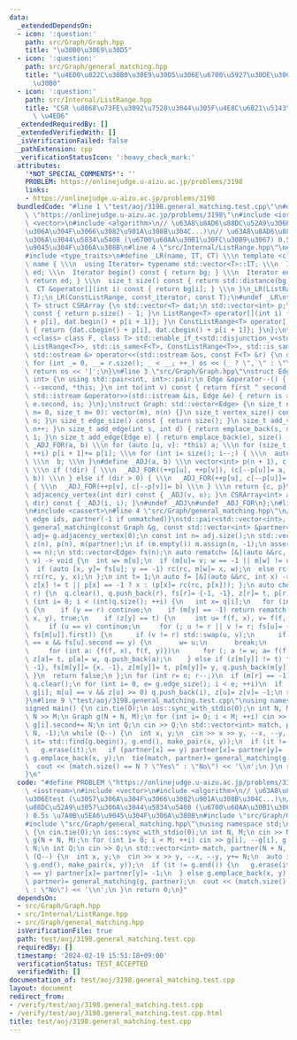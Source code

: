 ```yaml
---
data:
  _extendedDependsOn:
  - icon: ':question:'
    path: src/Graph/Graph.hpp
    title: "\u30B0\u30E9\u30D5"
  - icon: ':question:'
    path: src/Graph/general_matching.hpp
    title: "\u4E00\u822C\u30B0\u30E9\u30D5\u306E\u6700\u5927\u30DE\u30C3\u30C1\u30F3\
      \u30B0"
  - icon: ':question:'
    path: src/Internal/ListRange.hpp
    title: "CSR \u8868\u73FE\u3092\u7528\u3044\u305F\u4E8C\u6B21\u5143\u914D\u5217\
      \ \u4ED6"
  _extendedRequiredBy: []
  _extendedVerifiedWith: []
  _isVerificationFailed: false
  _pathExtension: cpp
  _verificationStatusIcon: ':heavy_check_mark:'
  attributes:
    '*NOT_SPECIAL_COMMENTS*': ''
    PROBLEM: https://onlinejudge.u-aizu.ac.jp/problems/3198
    links:
    - https://onlinejudge.u-aizu.ac.jp/problems/3198
  bundledCode: "#line 1 \"test/aoj/3198.general_matching.test.cpp\"\n#define PROBLEM\
    \ \"https://onlinejudge.u-aizu.ac.jp/problems/3198\"\n#include <iostream>\n#include\
    \ <vector>\n#include <algorithm>\n// \u63A8\u8AD6\u88DC\u52A9\u306Etest (\u3057\
    \u306A\u304F\u3066\u3082\u901A\u308B\u304C...)\n// \u63A8\u8AD6\u88DC\u52A9\u3057\
    \u306A\u3044\u5834\u5408 (\u6700\u60AA\u30B1\u30FC\u30B9\u3067) 0.5s \u7A0B\u5EA6\
    \u9045\u304F\u306A\u308B\n#line 4 \"src/Internal/ListRange.hpp\"\n#include <iterator>\n\
    #include <type_traits>\n#define _LR(name, IT, CT) \\\n template <class T> struct\
    \ name { \\\n  using Iterator= typename std::vector<T>::IT; \\\n  Iterator bg,\
    \ ed; \\\n  Iterator begin() const { return bg; } \\\n  Iterator end() const {\
    \ return ed; } \\\n  size_t size() const { return std::distance(bg, ed); } \\\n\
    \  CT &operator[](int i) const { return bg[i]; } \\\n }\n_LR(ListRange, iterator,\
    \ T);\n_LR(ConstListRange, const_iterator, const T);\n#undef _LR\ntemplate <class\
    \ T> struct CSRArray {\n std::vector<T> dat;\n std::vector<int> p;\n size_t size()\
    \ const { return p.size() - 1; }\n ListRange<T> operator[](int i) { return {dat.begin()\
    \ + p[i], dat.begin() + p[i + 1]}; }\n ConstListRange<T> operator[](int i) const\
    \ { return {dat.cbegin() + p[i], dat.cbegin() + p[i + 1]}; }\n};\ntemplate <template\
    \ <class> class F, class T> std::enable_if_t<std::disjunction_v<std::is_same<F<T>,\
    \ ListRange<T>>, std::is_same<F<T>, ConstListRange<T>>, std::is_same<F<T>, CSRArray<T>>>,\
    \ std::ostream &> operator<<(std::ostream &os, const F<T> &r) {\n os << '[';\n\
    \ for (int _= 0, __= r.size(); _ < __; ++_) os << (_ ? \", \" : \"\") << r[_];\n\
    \ return os << ']';\n}\n#line 3 \"src/Graph/Graph.hpp\"\nstruct Edge: std::pair<int,\
    \ int> {\n using std::pair<int, int>::pair;\n Edge &operator--() { return --first,\
    \ --second, *this; }\n int to(int v) const { return first ^ second ^ v; }\n friend\
    \ std::istream &operator>>(std::istream &is, Edge &e) { return is >> e.first >>\
    \ e.second, is; }\n};\nstruct Graph: std::vector<Edge> {\n size_t n;\n Graph(size_t\
    \ n= 0, size_t m= 0): vector(m), n(n) {}\n size_t vertex_size() const { return\
    \ n; }\n size_t edge_size() const { return size(); }\n size_t add_vertex() { return\
    \ n++; }\n size_t add_edge(int s, int d) { return emplace_back(s, d), size() -\
    \ 1; }\n size_t add_edge(Edge e) { return emplace_back(e), size() - 1; }\n#define\
    \ _ADJ_FOR(a, b) \\\n for (auto [u, v]: *this) a; \\\n for (size_t i= 0; i < n;\
    \ ++i) p[i + 1]+= p[i]; \\\n for (int i= size(); i--;) { \\\n  auto [u, v]= (*this)[i];\
    \ \\\n  b; \\\n }\n#define _ADJ(a, b) \\\n vector<int> p(n + 1), c(size() << !dir);\
    \ \\\n if (!dir) { \\\n  _ADJ_FOR((++p[u], ++p[v]), (c[--p[u]]= a, c[--p[v]]=\
    \ b)) \\\n } else if (dir > 0) { \\\n  _ADJ_FOR(++p[u], c[--p[u]]= a) \\\n } else\
    \ { \\\n  _ADJ_FOR(++p[v], c[--p[v]]= b) \\\n } \\\n return {c, p}\n CSRArray<int>\
    \ adjacency_vertex(int dir) const { _ADJ(v, u); }\n CSRArray<int> adjacency_edge(int\
    \ dir) const { _ADJ(i, i); }\n#undef _ADJ\n#undef _ADJ_FOR\n};\n#line 2 \"src/Graph/general_matching.hpp\"\
    \n#include <cassert>\n#line 4 \"src/Graph/general_matching.hpp\"\n// {matching\
    \ edge ids, partner(-1 if unmatched)}\nstd::pair<std::vector<int>, std::vector<int>>\
    \ general_matching(const Graph &g, const std::vector<int> &partner= {}) {\n auto\
    \ adj= g.adjacency_vertex(0);\n const int n= adj.size();\n std::vector<int> q,\
    \ z(n), p(n), m(partner);\n if (m.empty()) m.assign(n, -1);\n assert((int)m.size()\
    \ == n);\n std::vector<Edge> fs(n);\n auto rematch= [&](auto &&rc, int u, int\
    \ v) -> void {\n  int w= m[u];\n  if (m[u]= v; w == -1 || m[w] != u) return;\n\
    \  if (auto [x, y]= fs[u]; y == -1) rc(rc, m[w]= x, w);\n  else rc(rc, x, y),\
    \ rc(rc, y, x);\n };\n int t= 1;\n auto f= [&](auto &&rc, int x) -> int { return\
    \ z[x] != t || p[x] == -1 ? x : (p[x]= rc(rc, p[x])); };\n auto check= [&](int\
    \ r) {\n  q.clear(), q.push_back(r), fs[r]= {-1, -1}, z[r]= t, p[r]= -1;\n  for\
    \ (int i= 0; i < (int)q.size(); ++i) {\n   int x= q[i];\n   for (int y: adj[x])\
    \ {\n    if (y == r) continue;\n    if (m[y] == -1) return rematch(rematch, m[y]=\
    \ x, y), true;\n    if (z[y] == t) {\n     int u= f(f, x), v= f(f, y), w= r;\n\
    \     if (u == v) continue;\n     for (; u != r || v != r; fs[u]= {x, y}, u= f(f,\
    \ fs[m[u]].first)) {\n      if (v != r) std::swap(u, v);\n      if (fs[u].first\
    \ == x && fs[u].second == y) {\n       w= u;\n       break;\n      }\n     }\n\
    \     for (int a: {f(f, x), f(f, y)})\n      for (; a != w; a= f(f, fs[m[a]].first))\
    \ z[a]= t, p[a]= w, q.push_back(a);\n    } else if (z[m[y]] != t) fs[y]= {-1,\
    \ -1}, fs[m[y]]= {x, -1}, z[m[y]]= t, p[m[y]]= y, q.push_back(m[y]);\n   }\n \
    \ }\n  return false;\n };\n for (int r= n; r--;)\n  if (m[r] == -1) t+= check(r);\n\
    \ q.clear();\n for (int i= 0, e= g.edge_size(); i < e; ++i)\n  if (auto [u, v]=\
    \ g[i]; m[u] == v && z[u] >= 0) q.push_back(i), z[u]= z[v]= -1;\n return {q, m};\n\
    }\n#line 9 \"test/aoj/3198.general_matching.test.cpp\"\nusing namespace std;\n\
    signed main() {\n cin.tie(0);\n ios::sync_with_stdio(0);\n int N, M;\n cin >>\
    \ N >> M;\n Graph g(N + N, M);\n for (int i= 0; i < M; ++i) cin >> g[i], --g[i],\
    \ g[i].second+= N;\n int Q;\n cin >> Q;\n std::vector<int> match, partner(N +\
    \ N, -1);\n while (Q--) {\n  int x, y;\n  cin >> x >> y, --x, --y, y+= N;\n  auto\
    \ it= std::find(g.begin(), g.end(), make_pair(x, y));\n  if (it != g.end()) {\n\
    \   g.erase(it);\n   if (partner[x] == y) partner[x]= partner[y]= -1;\n  } else\
    \ g.emplace_back(x, y);\n  tie(match, partner)= general_matching(g, partner);\n\
    \  cout << (match.size() == N ? \"Yes\" : \"No\") << '\\n';\n }\n return 0;\n\
    }\n"
  code: "#define PROBLEM \"https://onlinejudge.u-aizu.ac.jp/problems/3198\"\n#include\
    \ <iostream>\n#include <vector>\n#include <algorithm>\n// \u63A8\u8AD6\u88DC\u52A9\
    \u306Etest (\u3057\u306A\u304F\u3066\u3082\u901A\u308B\u304C...)\n// \u63A8\u8AD6\
    \u88DC\u52A9\u3057\u306A\u3044\u5834\u5408 (\u6700\u60AA\u30B1\u30FC\u30B9\u3067\
    ) 0.5s \u7A0B\u5EA6\u9045\u304F\u306A\u308B\n#include \"src/Graph/Graph.hpp\"\n\
    #include \"src/Graph/general_matching.hpp\"\nusing namespace std;\nsigned main()\
    \ {\n cin.tie(0);\n ios::sync_with_stdio(0);\n int N, M;\n cin >> N >> M;\n Graph\
    \ g(N + N, M);\n for (int i= 0; i < M; ++i) cin >> g[i], --g[i], g[i].second+=\
    \ N;\n int Q;\n cin >> Q;\n std::vector<int> match, partner(N + N, -1);\n while\
    \ (Q--) {\n  int x, y;\n  cin >> x >> y, --x, --y, y+= N;\n  auto it= std::find(g.begin(),\
    \ g.end(), make_pair(x, y));\n  if (it != g.end()) {\n   g.erase(it);\n   if (partner[x]\
    \ == y) partner[x]= partner[y]= -1;\n  } else g.emplace_back(x, y);\n  tie(match,\
    \ partner)= general_matching(g, partner);\n  cout << (match.size() == N ? \"Yes\"\
    \ : \"No\") << '\\n';\n }\n return 0;\n}"
  dependsOn:
  - src/Graph/Graph.hpp
  - src/Internal/ListRange.hpp
  - src/Graph/general_matching.hpp
  isVerificationFile: true
  path: test/aoj/3198.general_matching.test.cpp
  requiredBy: []
  timestamp: '2024-02-19 15:51:18+09:00'
  verificationStatus: TEST_ACCEPTED
  verifiedWith: []
documentation_of: test/aoj/3198.general_matching.test.cpp
layout: document
redirect_from:
- /verify/test/aoj/3198.general_matching.test.cpp
- /verify/test/aoj/3198.general_matching.test.cpp.html
title: test/aoj/3198.general_matching.test.cpp
---
```

